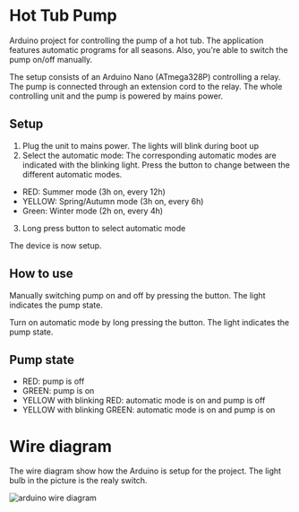# Hot Tub Pump
Arduino project for controlling the pump of a hot tub. The application features automatic programs for all seasons. Also, you're able to switch the pump on/off manually.

The setup consists of an Arduino Nano (ATmega328P) controlling a relay. The pump is connected through an extension cord to the relay. The whole controlling unit and the pump is powered by mains power.

## Setup
1. Plug the unit to mains power. The lights will blink during boot up
2. Select the automatic mode: The corresponding automatic modes are indicated with the blinking light. Press the button to change between the different automatic modes.
  - RED: Summer mode (3h on, every 12h)
  - YELLOW: Spring/Autumn mode (3h on, every 6h)
  - Green: Winter mode (2h on, every 4h)
3. Long press button to select automatic mode

The device is now setup.

## How to use
Manually switching pump on and off by pressing the button. The light indicates the pump state.

Turn on automatic mode by long pressing the button. The light indicates the pump state.

## Pump state
-	RED: pump is off
-	GREEN: pump is on
-	YELLOW with blinking RED: automatic mode is on and pump is off
-	YELLOW with blinking GREEN: automatic mode is on and pump is on




# Wire diagram
The wire diagram show how the Arduino is setup for the project. The light bulb in the picture is the realy switch.

![arduino wire diagram](https://user-images.githubusercontent.com/5174743/60017200-ddabed80-9690-11e9-8005-9418ab7f838c.JPG)
